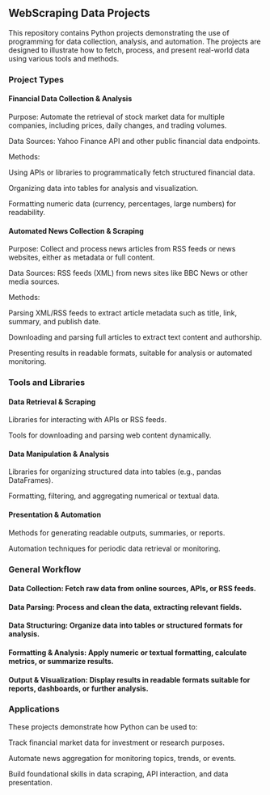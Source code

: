 ## WebScraping Data Projects

This repository contains Python projects demonstrating the use of programming for data collection, analysis, and automation. The projects are designed to illustrate how to fetch, process, and present real-world data using various tools and methods.

### Project Types

#### Financial Data Collection & Analysis

Purpose: Automate the retrieval of stock market data for multiple companies, including prices, daily changes, and trading volumes.

Data Sources: Yahoo Finance API and other public financial data endpoints.

Methods:

Using APIs or libraries to programmatically fetch structured financial data.

Organizing data into tables for analysis and visualization.

Formatting numeric data (currency, percentages, large numbers) for readability.

#### Automated News Collection & Scraping

Purpose: Collect and process news articles from RSS feeds or news websites, either as metadata or full content.

Data Sources: RSS feeds (XML) from news sites like BBC News or other media sources.

Methods:

Parsing XML/RSS feeds to extract article metadata such as title, link, summary, and publish date.

Downloading and parsing full articles to extract text content and authorship.

Presenting results in readable formats, suitable for analysis or automated monitoring.

### Tools and Libraries

#### Data Retrieval & Scraping

Libraries for interacting with APIs or RSS feeds.

Tools for downloading and parsing web content dynamically.

#### Data Manipulation & Analysis

Libraries for organizing structured data into tables (e.g., pandas DataFrames).

Formatting, filtering, and aggregating numerical or textual data.

#### Presentation & Automation

Methods for generating readable outputs, summaries, or reports.

Automation techniques for periodic data retrieval or monitoring.

### General Workflow

#### Data Collection: Fetch raw data from online sources, APIs, or RSS feeds.

#### Data Parsing: Process and clean the data, extracting relevant fields.

#### Data Structuring: Organize data into tables or structured formats for analysis.

#### Formatting & Analysis: Apply numeric or textual formatting, calculate metrics, or summarize results.

#### Output & Visualization: Display results in readable formats suitable for reports, dashboards, or further analysis.

### Applications

These projects demonstrate how Python can be used to:

Track financial market data for investment or research purposes.

Automate news aggregation for monitoring topics, trends, or events.

Build foundational skills in data scraping, API interaction, and data presentation.
